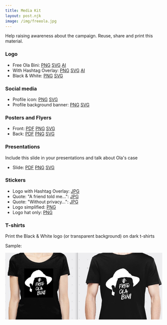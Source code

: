 ```yaml
---
title: Media Kit
layout: post.njk
image: /img/freeola.jpg
---
```


Help raising awareness about the campaign. Reuse, share and print this material.

### Logo

* Free Ola Bini: 
[PNG](/media-kit/logo_free-ola_simplified.png) 
[SVG](/media-kit/logo_free-ola_simplified.svg) 
[AI](/media-kit/logo_free-ola_simplified.ai)
* With Hashtag Overlay: 
[PNG](/media-kit/logo_free-ola_overlay.png) 
[SVG](/media-kit/logo_free-ola_overlay.svg) 
[AI](/media-kit/logo_free-ola_overlay.ai)
* Black & White:
[PNG](/media-kit/logo_free-ola_black-white.png) 
[SVG](/media-kit/logo_free-ola_black-white.svg)

### Social media

* Profile icon:
[PNG](/media-kit/social-profile_icon_black-white.png)
[SVG](/media-kit/social-profile_icon_black-white.svg)
* Profile background banner:
[PNG](/media-kit/social-profile_banner_background.png) 
[SVG](/media-kit/social-profile_banner_background.svg)


### Posters and Flyers

* Front:
[PDF](/media-kit/flyer_free-ola_front_A5.pdf) 
[PNG](/media-kit/flyer_free-ola_front_A5.png) 
[SVG](/media-kit/flyer_free-ola_front_A5.svg)
* Back:
[PDF](/media-kit/flyer_free-ola_back_A5.pdf)
[PNG](/media-kit/flyer_free-ola_back_A5.png)
[SVG](/media-kit/flyer_free-ola_back_A5.svg) 

### Presentations

Include this slide in your presentations and talk about Ola's case

* Slide:
[PDF](/media-kit/presentation_slide_free-ola.pdf)
[PNG](/media-kit/presentation_slide_free-ola.png)
[SVG](/media-kit/presentation_slide_free-ola.svg)


### Stickers

* Logo with Hashtag Overlay:
[JPG](/media-kit/sticker_1_8x8.jpg)
* Quote: "A friend told me...":
[JPG](/media-kit/sticker_2.jpg)
* Quote: "Without privacy...":
[JPG](/media-kit/sticker_3.jpg)
* Logo simplified:
[PNG](/media-kit/sticker_4.png)
* Logo hat only:
[PNG](/media-kit/sticker_5.png)

### T-shirts

Print the Black & White logo (or transparent background) on dark t-shirts

Sample:

![Sample t-shirts](/media-kit/t-shirts.jpg "Sample t-shirts")

<!--  

### Photographies

### Infographics
-->

